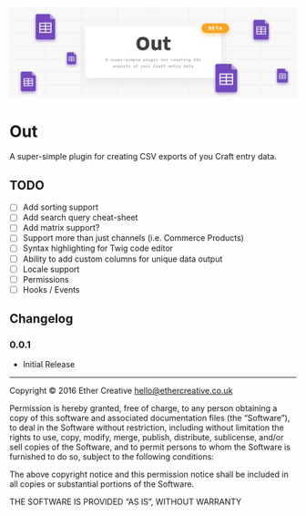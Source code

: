 ![Out for Craft CMS](resources/imgs/Out.png)

# Out

A super-simple plugin for creating CSV exports of you Craft entry data.

## TODO

- [ ] Add sorting support
- [ ] Add search query cheat-sheet
- [ ] Add matrix support?
- [ ] Support more than just channels (i.e. Commerce Products)
- [ ] Syntax highlighting for Twig code editor
- [ ] Ability to add custom columns for unique data output
- [ ] Locale support
- [ ] Permissions
- [ ] Hooks / Events

## Changelog

### 0.0.1
- Initial Release


---

Copyright © 2016 Ether Creative <hello@ethercreative.co.uk>

Permission is hereby granted, free of charge, to any person obtaining a copy of this software and associated documentation files (the “Software”), to deal in the Software without restriction, including without limitation the rights to use, copy, modify, merge, publish, distribute, sublicense, and/or sell copies of the Software, and to permit persons to whom the Software is furnished to do so, subject to the following conditions:

The above copyright notice and this permission notice shall be included in all copies or substantial portions of the Software.

THE SOFTWARE IS PROVIDED “AS IS”, WITHOUT WARRANTY 